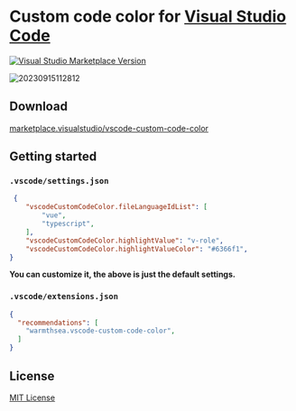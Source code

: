 # Custom code color for [Visual Studio Code](http://code.visualstudio.com)

<a href="https://marketplace.visualstudio.com/items?itemName=warmthsea.vscode-custom-code-color" target="__blank"><img src="https://img.shields.io/visual-studio-marketplace/v/warmthsea.vscode-custom-code-color.svg?color=eee&amp;label=VS%20Code%20Marketplace&logo=visual-studio-code" alt="Visual Studio Marketplace Version" /></a>

![20230915112812](https://github.com/warmthsea/vscode-custom-code-color/assets/45450994/e26815b1-22d2-4b6a-908a-a23712289eec)

## Download

[marketplace.visualstudio/vscode-custom-code-color](https://marketplace.visualstudio.com/items?itemName=warmthsea.vscode-custom-code-color)

## Getting started

### `.vscode/settings.json`
``` json
 {
    "vscodeCustomCodeColor.fileLanguageIdList": [
        "vue",
        "typescript",
    ],
    "vscodeCustomCodeColor.highlightValue": "v-role",
    "vscodeCustomCodeColor.highlightValueColor": "#6366f1",
}
```
**You can customize it, the above is just the default settings.**

### `.vscode/extensions.json`
``` json
{
  "recommendations": [
    "warmthsea.vscode-custom-code-color",
  ]
}
```

## License

[MIT License](./LICENSE)
